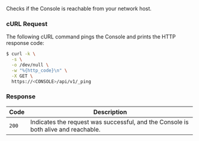 Checks if the Console is reachable from your network host.

### cURL Request

The following cURL command pings the Console and prints the HTTP response code:

```bash
$ curl -k \
  -s \
  -o /dev/null \
  -w "%{http_code}\n" \
  -X GET \
  https://<CONSOLE>/api/v1/_ping
```

### Response

Code|Description
---|---
`200`|Indicates the request was successful, and the Console is both alive and reachable.